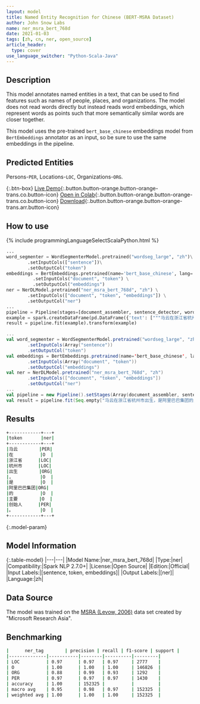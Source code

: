 ```yaml
---
layout: model
title: Named Entity Recognition for Chinese (BERT-MSRA Dataset)
author: John Snow Labs
name: ner_msra_bert_768d
date: 2021-01-03
tags: [zh, cn, ner, open_source]
article_header:
  type: cover
use_language_switcher: "Python-Scala-Java"
---
```


## Description

This model annotates named entities in a text, that can be used to find features such as names of people, places, and organizations. The model does not read words directly but instead reads word embeddings, which represent words as points such that more semantically similar words are closer together.

This model uses the pre-trained `bert_base_chinese` embeddings model from `BertEmbeddings` annotator as an input, so be sure to use the same embeddings in the pipeline.

## Predicted Entities

Persons-`PER`, Locations-`LOC`, Organizations-`ORG`.

{:.btn-box}
[Live Demo](https://demo.johnsnowlabs.com/public/NER_ZH/){:.button.button-orange.button-orange-trans.co.button-icon}
[Open in Colab](https://colab.research.google.com/github/JohnSnowLabs/spark-nlp-workshop/blob/master/tutorials/streamlit_notebooks/NER.ipynb){:.button.button-orange.button-orange-trans.co.button-icon}
[Download](https://s3.amazonaws.com/auxdata.johnsnowlabs.com/public/models/ner_msra_bert_768d_zh_2.7.0_2.4_1609703549977.zip){:.button.button-orange.button-orange-trans.arr.button-icon}

## How to use

<div class="tabs-box" markdown="1">
{% include programmingLanguageSelectScalaPython.html %}

```python
...
word_segmenter = WordSegmenterModel.pretrained("wordseg_large", "zh")\
        .setInputCols(["sentence"])\
        .setOutputCol("token")
embeddings = BertEmbeddings.pretrained(name='bert_base_chinese', lang='zh')\
          .setInputCols("document", "token") \
          .setOutputCol("embeddings")
ner = NerDLModel.pretrained("ner_msra_bert_768d", "zh") \
        .setInputCols(["document", "token", "embeddings"]) \
        .setOutputCol("ner")
...
pipeline = Pipeline(stages=[document_assembler, sentence_detector, word_segmenter, embeddings, ner, ner_converter])
example = spark.createDataFrame(pd.DataFrame({'text': ["""马云在浙江省杭州市出生，是阿里巴巴集团的主要创始人。"""]}))
result = pipeline.fit(example).transform(example)
```
```scala
...
val word_segmenter = WordSegmenterModel.pretrained("wordseg_large", "zh")
        .setInputCols(Array("sentence"))
        .setOutputCol("token")
val embeddings = BertEmbeddings.pretrained(name='bert_base_chinese', lang='zh')
        .setInputCols(Array("document", "token"))
        .setOutputCol("embeddings")
val ner = NerDLModel.pretrained("ner_msra_bert_768d", "zh")
        .setInputCols(["document", "token", "embeddings"])
        .setOutputCol("ner")
...
val pipeline = new Pipeline().setStages(Array(document_assembler, sentence_detector, word_segmenter, embeddings, ner, ner_converter))
val result = pipeline.fit(Seq.empty["马云在浙江省杭州市出生，是阿里巴巴集团的主要创始人。"].toDS.toDF("text")).transform(data)
```

</div>

## Results

```bash
+------------+---+
|token       |ner|
+------------+---+
|马云        |PER|
|在          |O  |
|浙江省      |LOC|
|杭州市      |LOC|
|出生        |ORG|
|，          |O  |
|是          |O  |
|阿里巴巴集团|ORG|
|的          |O  |
|主要        |O  |
|创始人      |PER|
|。          |O  |
+------------+---+
```

{:.model-param}
## Model Information

{:.table-model}
|---|---|
|Model Name:|ner_msra_bert_768d|
|Type:|ner|
|Compatibility:|Spark NLP 2.7.0+|
|License:|Open Source|
|Edition:|Official|
|Input Labels:|[sentence, token, embeddings]|
|Output Labels:|[ner]|
|Language:|zh|

## Data Source

The model was trained on the [MSRA (Levow, 2006)](https://www.aclweb.org/anthology/W06-0115/) data set created by "Microsoft Research Asia".

## Benchmarking

```bash
|      ner_tag        | precision | recall | f1-score | support |
|--------------|-----------|--------|----------|---------|
| LOC          | 0.97      | 0.97   | 0.97     | 2777    |
| O            | 1.00      | 1.00   | 1.00     | 146826  |
| ORG          | 0.88      | 0.99   | 0.93     | 1292    |
| PER          | 0.97      | 0.97   | 0.97     | 1430    |
| accuracy     | 1.00      | 152325 |          |         |
| macro avg    | 0.95      | 0.98   | 0.97     | 152325  |
| weighted avg | 1.00      | 1.00   | 1.00     | 152325  |
```
